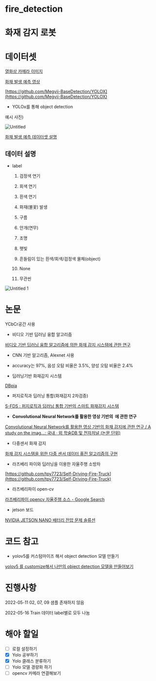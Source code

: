 # fire_detection
# 화재 감지 로봇

# 데이터셋

[열화상 카메라 이미지](https://aihub.or.kr/aidata/27710)

[화재 발생 예측 영상](https://aihub.or.kr/aidata/34121)

[https://github.com/Megvii-BaseDetection/YOLOX](https://github.com/Megvii-BaseDetection/YOLOX)

- YOLOx를 통해 object detection

예시 사진)

![Untitled](https://user-images.githubusercontent.com/80506107/178093700-1019e16f-6e80-428b-b2ba-923bbe480ee3.png)


[화재 발생 예측 데이터셋 설명](%E1%84%92%E1%85%AA%E1%84%8C%E1%85%A2%20%E1%84%80%E1%85%A1%E1%86%B7%E1%84%8C%E1%85%B5%20%E1%84%85%E1%85%A9%E1%84%87%E1%85%A9%E1%86%BA%20f99237b1fca84f51b2adc053d300c0a5/Untitled.pdf)

## 데이터 설명

- label
    1. 검정색 연기
    2. 회색 연기
    3. 흰색 연기
    4. 화재(불꽃) 발생
    5. 구름
    6. 안개(연무)
    7. 조명
    8. 햇빛
    9. 흔들림이 있는 흰색/회색/검정색 물체(object)
    10. None
    
    1. 무관씬
    
![Untitled 1](https://user-images.githubusercontent.com/80506107/178093719-4241cf3f-89f6-43f3-aa66-906e1a759c8a.png)


# 논문

YCbCr공간 사용

- 비디오 기반 딥러닝 융합 알고리즘

[비디오 기반 딥러닝 융합 알고리즘에 의한 화재 감지 시스템에 관한 연구](https://www.dbpia.co.kr/journal/articleDetail?nodeId=NODE10605150)

- CNN 기반 알고리즘, Alexnet 사용
- accuracy는 97%, 음성 오탐 비율은 3.5%, 양성 오탐 비율은 2.4%

- 딥러닝기반 화재감지 시스템

[DBpia](https://www.dbpia.co.kr/pdf/pdfView.do?nodeId=NODE09371910)

- 퍼지로직과 딥러닝 통합(화재감지 2차검증)

[S-FDS : 퍼지로직과 딥러닝 통합 기반의 스마트 화재감지 시스템](https://www.dbpia.co.kr/journal/articleDetail?nodeId=NODE07164790)

- **Convolutional Neural Network를 활용한 영상 기반의  에 관한 연구**

[Convolutional Neural Network를 활용한 영상 기반의 화재 감지에 관한 연구 / A study on the imag...: 국내 · 외 학술DB 및 전자저널 (논문 단위)](https://eds.s.ebscohost.com/eds/detail/detail?vid=4&sid=c030809a-2755-42b5-a7ac-94081b991abd%40redis&bdata=Jmxhbmc9a28mc2l0ZT1lZHMtbGl2ZQ%3d%3d#AN=edsker.000004392978&db=edsker)

- 다중센서 화재 감지

[화재 감지 시스템을 위한 다중 센서 데이터 퓨전 알고리즘의 구현](https://www.dbpia.co.kr/journal/articleDetail?nodeId=NODE09409711)

- 라즈베리 파이와 딥러닝을 이용한 자율주행 소방차

[https://github.com/tpy7723/Self-Driving-Fire-Truck](https://github.com/tpy7723/Self-Driving-Fire-Truck)

- 라즈베리파이 open-cv

[라즈베리파이 opencv 자율주행 소스 - Google Search](https://www.google.com/search?sxsrf=ALiCzsZnP7d8FSJB88BVD1dxPAEHQyVQqQ:1651475467671&q=%EB%9D%BC%EC%A6%88%EB%B2%A0%EB%A6%AC%ED%8C%8C%EC%9D%B4+opencv+%EC%9E%90%EC%9C%A8%EC%A3%BC%ED%96%89+%EC%86%8C%EC%8A%A4&sa=X&ved=2ahUKEwij--vEocD3AhUb82EKHSVlAjUQ1QJ6BAgfEAE&biw=1636&bih=935&dpr=1)

- jetson 보드

[NVIDIA JETSON NANO 배터리 전압 문제 솔류션](http://daddynkidsmakers.blogspot.com/2019/12/nvidia-jetson-nano.html)

# 코드 참고

- yolov5를 커스텀마이즈 해서 object detection 모델 만들기

[yolov5 를 customize해서 나만의 object detection 모델을 만들어보기](https://developeryoung.tistory.com/15?category=879762)

# 진행사항

2022-05-11 02, 07, 09 샘플 존재하지 않음

2022-05-16 Train 데이터 label별로 모두 나눔

# 해야 할일

- [ ]  로컬 설정하기
- [x]  Yolo 공부하기
- [x]  Yolo 클래스 분류하기
- [ ]  Yolo 모델 경량화 하기
- [ ]  opencv 카메라 연결해보기
